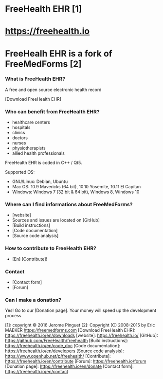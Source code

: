 # FreeHealth EHR [1]
# https://freehealth.io 
# FreeHealh EHR is a fork of FreeMedForms [2]

### What is FreeHealth EHR?

A free and open source electronic health record

[Download FreeHealth EHR]

### Who can benefit from FreeHealth EHR?
- healthcare centers
- hospitals
- clinics
- doctors
- nurses
- physiotherapists
- allied health professionals

FreeHealth EHR is coded in C++ / Qt5.

Supported OS:
- GNU/Linux: Debian, Ubuntu
- Mac OS: 10.9 Mavericks (64 bit), 10.10 Yosemite, 10.11 El Capitan
- Windows: Windows 7 (32 bit & 64 bit), Windows 8, Windows 10

### Where can I find informations about FreeMedForms?

- [website]
- Sources and issues are located on [GitHub]
- [Build instructions]
- [Code documentation]
- [Source code analysis]

### How to contribute to FreeHealth EHR?

- [En] [Contribute]!

### Contact
- [Contact form]
- [Forum]


### Can I make a donation?
    
Yes! Go to our [Donation page].
Your money will speed up the development process

[1]: copyright © 2016 Jerome Pinguet
[2]: Copyright (C) 2008-2015 by Eric MAEKER https://freemedforms.com
[Download FreeHealth EHR]: https://freehealth.io/en/downloads
[website]: https://freehealth.io/
[GitHub]: https://github.com/FreeHealth/freehealth
[Build instructions]: https://freehealth.io/en/code_doc
[Code documentation]: https://freehealth.io/en/developers
[Source code analysis]: https://www.openhub.net/p/freehealth/
[Contribute]: https://freehealth.io/en/contribute
[Forum]: https://freehealth.io/forum
[Donation page]: https://freehealth.io/en/donate
[Contact form]: https://freehealth.io/en/contact
